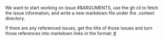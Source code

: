 We want to start working on issue #$ARGUMENTS, use the gh cli to fetch the issue
information, and write a new markdown file under the .context directory.

If there are any referenced issues, get the title of those issues and turn those
references into markdown links in the format:
[#<number> <title of issue>](<github url>)

The format of the file should be:

```markdown
# #<issue number>: <issue title>

**Status:** <status>  
**Created:** <created>  
**Updated:** <updated>  
**Assignee:** <assignee>  
**Labels:** <label>,<label>

<issue description>
```

Write into a file
.context/shared/issues/issue-<number>-<short-hypenated-name>.md
